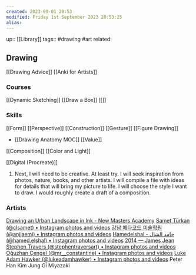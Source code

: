 ```yaml
---
created: 2023-09-01 20:53
modified: Friday 1st September 2023 20:53:25
alias:
---
```

up::  [[Library]]
tags:: #drawing #art
related:

## Drawing
[[Drawing Advice]]
[[Anki for Artists]]

### Courses
[[Dynamic Sketching]]
[[Draw a Box]]
[[]]
### Skills
[[Form]]
[[Perspective]]
[[Construction]]
[[Gesture]]
[[Figure Drawing]]
- [[Drawing Anatomy MOC]]
[[Value]]

[[Composition]]
[[Color and Light]]

[[Digital (Procreate)]]


1. Next, I will need to be creative. At least try. I will seek inspiration from photos, nature, books, and other artists. I will compile a file with ideas for details that will bring my picture to life. I will choose the style I want to draw. I would roughly create a draft of a composition.

### Artists
[Drawing an Urban Landscape in Ink - New Masters Academy](https://www.nma.art/videolessons/drawing-an-urban-landscape-in-ink/)
[Samet Türkan (@clsamet) • Instagram photos and videos](https://www.instagram.com/clsamet/)
[강남 메타코드 미술학원 (@anjjaemi) • Instagram photos and videos](https://www.instagram.com/anjjaemi/)
[Hamedelshal - حامد الشال (@hamed.elshal) • Instagram photos and videos](https://www.instagram.com/hamed.elshal/)
[2014 — James Jean](http://www.jamesjean.com/sketch2014/gp63dft07txn3bbftampaw2pby9vwn)
[Stephen Travers (@stephentraversart) • Instagram photos and videos](https://www.instagram.com/stephentraversart/?hl=en)
[Oğuzhan Çengel (@mr__constantine) • Instagram photos and videos](https://www.instagram.com/mr__constantine/?hl=en)
[Luke Adam Hawker (@lukeadamhawker) • Instagram photos and videos](https://www.instagram.com/lukeadamhawker)
Peter Han
Kim Jung Gi
Miyazaki
